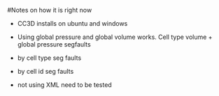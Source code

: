 #Notes on how it is right now

* CC3D installs on ubuntu and windows

* Using global pressure and global volume works. Cell type volume + global 
pressure segfaults

* by cell type seg faults

* by cell id seg faults

* not using XML need to be tested